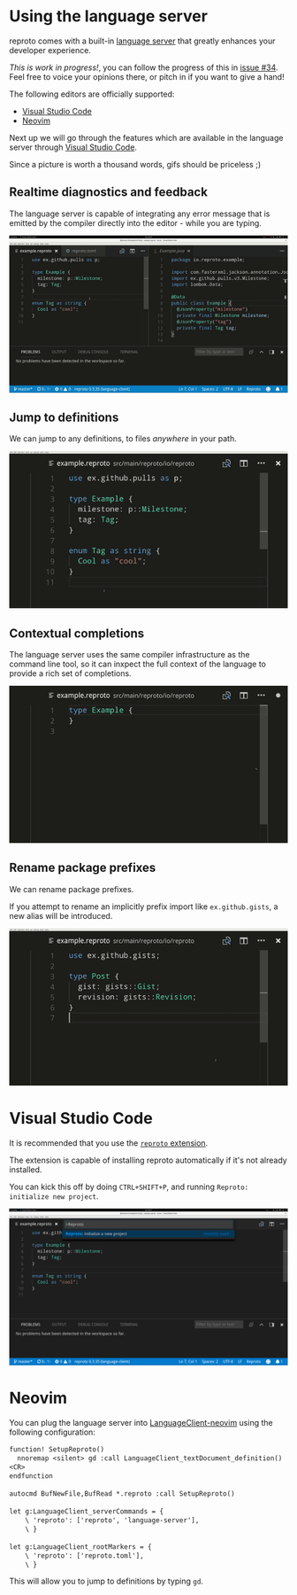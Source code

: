 # Using the language server

reproto comes with a built-in [language server] that greatly enhances your developer experience.

*This is work in progress!*, you can follow the progress of this in [issue #34].
Feel free to voice your opinions there, or pitch in if you want to give a hand!

The following editors are officially supported:

 * [Visual Studio Code](#visual-studio-code)
 * [Neovim](#neovim)

Next up we will go through the features which are available in the language server through
[Visual Studio Code](#visual-studio-code).

Since a picture is worth a thousand words, gifs should be priceless ;)

[issue #34]: https://github.com/reproto/reproto/issues/34

## Realtime diagnostics and feedback

The language server is capable of integrating any error message that is emitted by the compiler
directly into the editor - while you are typing.

![diagnostics](ls-diagnostics.gif?raw=true "diagnostics in vscode")

## Jump to definitions

We can jump to any definitions, to files _anywhere_ in your path.

![jump to definitions](ls-jump-to-definitions.gif?raw=true "jump to definitions in vscode")

## Contextual completions

The language server uses the same compiler infrastructure as the command line tool, so it can
inxpect the full context of the language to provide a rich set of completions.

![completions](ls-completions.gif?raw=true "completions in vscode")

## Rename package prefixes

We can rename package prefixes.

If you attempt to rename an implicitly prefix import like `ex.github.gists`, a new alias will be
introduced.

![renaming package prefixes](ls-rename-package.gif?raw=true "renaming package in vscode")

[language server]: https://langserver.org/

# Visual Studio Code

It is recommended that you use the [`reproto` extension].

The extension is capable of installing reproto automatically if it's not already installed.

You can kick this off by doing `CTRL+SHIFT+P`, and running `Reproto: initialize new project`.

![initialize in vscode](ls-initialize.png?raw=true "initialize in vscode")

[`reproto` extension]: https://marketplace.visualstudio.com/items?itemName=udoprog.reproto

# Neovim

You can plug the language server into [LanguageClient-neovim] using the following configuration:

```vim
function! SetupReproto()
  nnoremap <silent> gd :call LanguageClient_textDocument_definition()<CR>
endfunction

autocmd BufNewFile,BufRead *.reproto :call SetupReproto()

let g:LanguageClient_serverCommands = {
    \ 'reproto': ['reproto', 'language-server'],
    \ }

let g:LanguageClient_rootMarkers = {
    \ 'reproto': ['reproto.toml'],
    \ }
```

This will allow you to jump to definitions by typing `gd`.

[LanguageClient-neovim]: https://github.com/autozimu/LanguageClient-neovim
